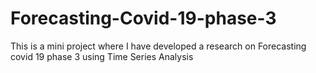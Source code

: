 # Forecasting-Covid-19-phase-3

This is a mini project where I have developed a research on Forecasting covid 19 phase 3 using Time Series Analysis
